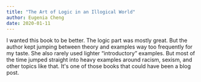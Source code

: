 ```yaml
---
title: "The Art of Logic in an Illogical World"
author: Eugenia Cheng
date: 2020-01-11
---
```


I wanted this book to be better. The logic part was mostly great. But the author kept jumping between theory and examples way too frequently for my taste. She also rarely used lighter “introductory” examples. But most of the time jumped straight into heavy examples around racism, sexism, and other topics like that. It's one of those books that could have been a blog post.

